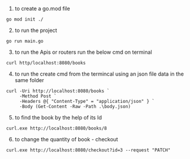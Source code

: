 1. to create a go.mod file

```
go mod init ./
```

2. to run the project 

```
go run main.go
```

3. to run the Apis or routers run the below cmd on terminal

```
curl http/localhost:8080/books
```

4. to run the create cmd from the termincal using an json file data in the same folder

```
curl -Uri http://localhost:8080/books `
     -Method Post `
     -Headers @{ "Content-Type" = "application/json" } `
     -Body (Get-Content -Raw -Path .\body.json)
```

5. to find the book by the help of its Id 

```
curl.exe http://localhost:8080/books/8
```


6. to change the quantity of book - checkout

```
curl.exe http://localhost:8080/checkout?id=3 --request "PATCH"
```